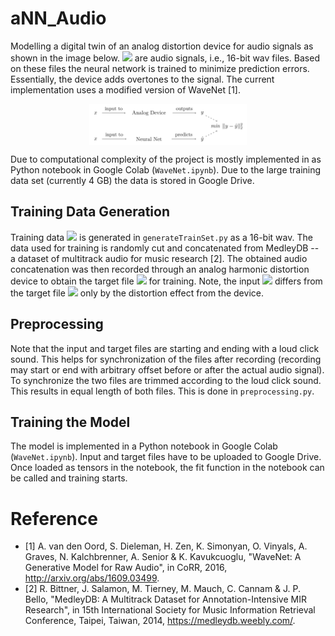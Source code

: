 # aNN_Audio

Modelling a digital twin of an analog distortion device for audio signals as shown in the image below. <img src="https://render.githubusercontent.com/render/math?math=x, y"> are audio signals, i.e., 16-bit wav files. Based on these files the neural network is trained to minimize prediction errors.
Essentially, the device adds overtones to the signal. The current implementation uses a modified version of WaveNet [1].

<p align="center">
  <img src="https://github.com/pbrandl/aNN_Audio/blob/master/images/concept.png?raw=true" width="50%" height="50%" alt="Conceptual Digital Twin" align="center">
</p>


Due to computational complexity of the project is mostly implemented in as Python notebook in Google Colab (`WaveNet.ipynb`). Due to the large training data set (currently 4 GB) the data is stored in Google Drive. 

## Training Data Generation

Training data <img src="https://render.githubusercontent.com/render/math?math=x"> is generated in `generateTrainSet.py` as a 16-bit wav. The data used for training is randomly cut and concatenated from MedleyDB -- a dataset of multitrack audio for music research [2]. The obtained audio concatenation was then recorded through an analog harmonic distortion device to obtain the target file <img src="https://render.githubusercontent.com/render/math?math=y"> for training. Note, the input <img src="https://render.githubusercontent.com/render/math?math=x"> differs from the target file <img src="https://render.githubusercontent.com/render/math?math=y"> only by the distortion effect from the device. 

## Preprocessing

Note that the input and target files are starting and ending with a loud click sound. This helps for synchronization of the files after recording (recording may start or end with arbitrary offset before or after the actual audio signal). To synchronize the two files are trimmed according to the loud click sound. This results in equal length of both files. This is done in `preprocessing.py`.

## Training the Model

The model is implemented in a Python notebook in Google Colab (`WaveNet.ipynb`). Input and target files have to be uploaded to Google Drive. Once loaded as tensors in the notebook, the fit function in the notebook can be called and training starts.



<!---## Predicting an Audio Sequence --->

<!--- The WaveNet is constructed to predict an arbitrary length of an audio file. In order to achieve that the input audio file is divided in <img src="https://render.githubusercontent.com/render/math?math=n"> parts. Then, each divison <img src="https://render.githubusercontent.com/render/math?math=x_i \in [x_0, ... x_n]"> is predicted by a forward pass through the model. However, this leads to missing information about the preceeding audio signal <img src="https://render.githubusercontent.com/render/math?math=x_{i-1}">. Therefore, the ending of the signal <img src="https://render.githubusercontent.com/render/math?math=x_{i-1}"> is added to <img src="https://render.githubusercontent.com/render/math?math=x_{i}">. The size of the ending is defined by the receptive field length. ---> 

# Reference
- [1] A. van den Oord, S. Dieleman, H. Zen, K. Simonyan, O. Vinyals, A. Graves, N. Kalchbrenner, A. Senior & K. Kavukcuoglu, "WaveNet: A Generative Model for Raw Audio", in CoRR, 2016, http://arxiv.org/abs/1609.03499.
- [2] R. Bittner, J. Salamon, M. Tierney, M. Mauch, C. Cannam & J. P. Bello, "MedleyDB: A Multitrack Dataset for Annotation-Intensive MIR Research", in 15th International Society for Music Information Retrieval Conference, Taipei, Taiwan, 2014, https://medleydb.weebly.com/.


